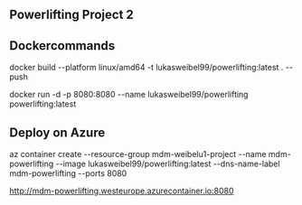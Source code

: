 ## Powerlifting Project 2

## Dockercommands

docker build --platform linux/amd64 -t lukasweibel99/powerlifting:latest . --push

docker run -d -p 8080:8080 --name lukasweibel99/powerlifting powerlifting:latest

## Deploy on Azure

az container create --resource-group mdm-weibelu1-project --name mdm-powerlifting --image lukasweibel99/powerlifting:latest --dns-name-label mdm-powerlifting --ports 8080

http://mdm-powerlifting.westeurope.azurecontainer.io:8080
